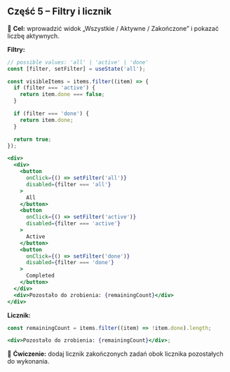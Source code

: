 ## Część 5 – Filtry i licznik

🎯 **Cel:** wprowadzić widok „Wszystkie / Aktywne / Zakończone” i pokazać liczbę aktywnych.

**Filtry:**

```jsx
// possible values: 'all' | 'active' | 'done'
const [filter, setFilter] = useState('all');

const visibleItems = items.filter((item) => {
  if (filter === 'active') {
    return item.done === false;
  }

  if (filter === 'done') {
    return item.done;
  }

  return true;
});
```

```jsx
<div>
  <div>
    <button
      onClick={() => setFilter('all')}
      disabled={filter === 'all'}
    >
      All
    </button>
    <button
      onClick={() => setFilter('active')}
      disabled={filter === 'active'}
    >
      Active
    </button>
    <button
      onClick={() => setFilter('done')}
      disabled={filter === 'done'}
    >
      Completed
    </button>
  </div>
  <div>Pozostało do zrobienia: {remainingCount}</div>
</div>
```

**Licznik:**

```jsx
const remainingCount = items.filter((item) => !item.done).length;

<div>Pozostało do zrobienia: {remainingCount}</div>;
```

📝 **Ćwiczenie:** dodaj licznik zakończonych zadań obok licznika pozostałych do wykonania.
